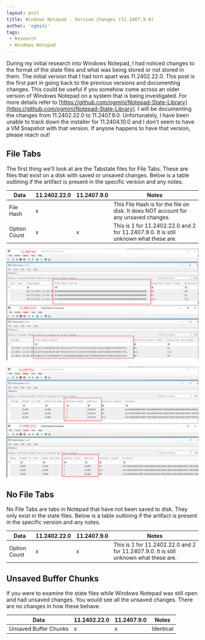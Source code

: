 ```yaml
---
layout: post
title: Windows Notepad - Version Changes (11.2407.9.0)
author: 'ogmini'
tags:
 - Research
 - Windows-Notepad
---
```


During my initial research into Windows Notepad, I had noticed changes to the format of the state files and what was being stored or not stored in them. The initial version that I had torn apart was 11.2402.22.0. This post is the first part in going back to the previous versions and documenting changes. This could be useful if you somehow come across an older version of Windows Notepad on a system that is being investigated. For more details refer to [https://github.com/ogmini/Notepad-State-Library](https://github.com/ogmini/Notepad-State-Library). I will be documenting the changes from 11.2402.22.0 to 11.2407.9.0. Unfortunately, I have been unable to track down the installer for 11.2404.10.0 and I don't seem to have a VM Snapshot with that version. If anyone happens to have that version, please reach out!

## File Tabs

The first thing we'll look at are the Tabstate files for File Tabs. These are files that exist on a disk with saved or unsaved changes. Below is a table outlining if the artifact is present in the specific version and any notes.

| Data | 11.2402.22.0 | 11.2407.9.0 | Notes |
| --- | --- | --- | --- |
| File Hash | x | | This File Hash is for the file on disk. It does NOT account for any unsaved changes. |
| Option Count | x | x | This is 1 for 11.2402.22.0 and 2 for 11.2407.9.0. It is still unknown what these are. |

![File Hash Stored](/images/11.2402.22.0/FileHashStored.png)

![Option Count](/images/11.2402.22.0/OptionCount.png)

## No File Tabs

No File Tabs are tabs in Notepad that have not been saved to disk. They only exist in the state files. Below is a table outlining if the artifact is present in the specific version and any notes.

| Data | 11.2402.22.0 | 11.2407.9.0 | Notes |
| --- | --- | --- | --- |
| Option Count | x | x | This is 1 for 11.2402.22.0 and 2 for 11.2407.9.0. It is still unknown what these are. |

## Unsaved Buffer Chunks

If you were to examine the state files while Windows Notepad was still open and had unsaved changes. You would see all the unsaved changes. There are no changes in how these behave.

| Data | 11.2402.22.0 | 11.2407.9.0 | Notes |
| --- | --- | --- | --- |
| Unsaved Buffer Chunks | x | x | Identical |
